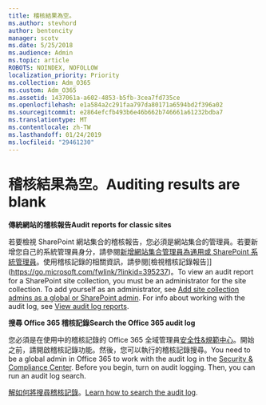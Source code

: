 ```yaml
---
title: 稽核結果為空。
ms.author: stevhord
author: bentoncity
manager: scotv
ms.date: 5/25/2018
ms.audience: Admin
ms.topic: article
ROBOTS: NOINDEX, NOFOLLOW
localization_priority: Priority
ms.collection: Adm_O365
ms.custom: Adm_O365
ms.assetid: 1437061a-a602-4853-b5fb-3cea7fd735ce
ms.openlocfilehash: e1a584a2c291faa797da80171a6594bd2f396a02
ms.sourcegitcommit: e2864efcfb493b6e46b662b746661a61232bdba7
ms.translationtype: MT
ms.contentlocale: zh-TW
ms.lasthandoff: 01/24/2019
ms.locfileid: "29461230"
---
```

# <a name="auditing-results-are-blank"></a><span data-ttu-id="2fc2c-102">稽核結果為空。</span><span class="sxs-lookup"><span data-stu-id="2fc2c-102">Auditing results are blank</span></span>

 <span data-ttu-id="2fc2c-103">**傳統網站的稽核報告**</span><span class="sxs-lookup"><span data-stu-id="2fc2c-103">**Audit reports for classic sites**</span></span>
  
<span data-ttu-id="2fc2c-p101">若要檢視 SharePoint 網站集合的稽核報告，您必須是網站集合的管理員。若要新增您自己的系統管理員身分，請參閱[新增網站集合管理員為通用或 SharePoint 系統管理員](https://go.microsoft.com/fwlink/?linkid=869390)。使用稽核記錄的相關資訊，請參閱[檢視稽核記錄報告]](https://go.microsoft.com/fwlink/?linkid=395237)。</span><span class="sxs-lookup"><span data-stu-id="2fc2c-p101">To view an audit report for a SharePoint site collection, you must be an administrator for the site collection. To add yourself as an administrator, see [Add site collection admins as a global or SharePoint admin](https://go.microsoft.com/fwlink/?linkid=869390). For info about working with the audit log, see [View audit log reports](https://go.microsoft.com/fwlink/?linkid=395237).</span></span> 
  
 <span data-ttu-id="2fc2c-106">**搜尋 Office 365 稽核記錄**</span><span class="sxs-lookup"><span data-stu-id="2fc2c-106">**Search the Office 365 audit log**</span></span>
  
<span data-ttu-id="2fc2c-p102">您必須是在使用中的稽核記錄的 Office 365 全域管理員[安全性&amp;規範中心](https://protection.office.com)。開始之前，請開啟稽核記錄功能。然後，您可以執行的稽核記錄搜尋。</span><span class="sxs-lookup"><span data-stu-id="2fc2c-p102">You need to be a global admin in Office 365 to work with the audit log in the [Security &amp; Compliance Center](https://protection.office.com). Before you begin, turn on audit logging. Then, you can run an audit log search.</span></span> 
  
<span data-ttu-id="2fc2c-110">[解如何將搜尋稽核記錄](https://go.microsoft.com/fwlink/?linkid=708432)。</span><span class="sxs-lookup"><span data-stu-id="2fc2c-110">[Learn how to search the audit log](https://go.microsoft.com/fwlink/?linkid=708432).</span></span>
  

